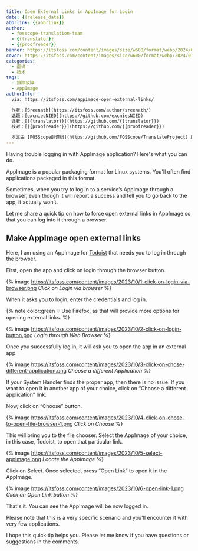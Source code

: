 ```yaml
---
title: Open External Links in AppImage for Login
date: {{release_date}}
abbrlink: {{abbrlink}}
author:
  - fosscope-translation-team
  - {{translator}}
  - {{proofreader}}
banner: https://itsfoss.com/content/images/size/w600/format/webp/2024/07/open-external-links-in-appimage.png
cover: https://itsfoss.com/content/images/size/w600/format/webp/2024/07/open-external-links-in-appimage.png
categories:
  - 翻译
  - 技术
tags: 
  - 排除故障
  - AppImage
authorInfo: |
  via: https://itsfoss.com/appimage-open-external-links/

  作者：[Sreenath](https://itsfoss.com/author/sreenath/)
  选题：[excniesNIED](https://github.com/excniesNIED)
  译者：[{{translator}}](https://github.com/{{translator}})
  校对：[{{proofreader}}](https://github.com/{{proofreader}})

  本文由 [FOSScope翻译组](https://github.com/FOSScope/TranslateProject) 原创编译，[开源观察](https://fosscope.com/) 荣誉推出
---
```


Having trouble logging in with AppImage application? Here's what you can do.

<!-- more -->

AppImage is a popular packaging format for Linux systems. You'll often find applications packaged in this format.

Sometimes, when you try to log in to a service’s AppImage through a browser, even though it will report a success and tell you to go back to the app, it actually won’t.

Let me share a quick tip on how to force open external links in AppImage so that you can log into it through a browser.

## Make AppImage open external links

Here, I am using an AppImage for [Todoist](https://todoist.com/) that needs you to log in through the browser.

First, open the app and click on login through the browser button.

{% image https://itsfoss.com/content/images/2023/10/1-click-on-login-via-browser.png *Click on Login via browser* %}

When it asks you to login, enter the credentials and log in.

{% note color:green 💡 Use Firefox, as that will provide more options for opening external links. %}

{% image https://itsfoss.com/content/images/2023/10/2-click-on-login-button.png *Login through Web Browser* %}

Once you successfully log in, it will ask you to open the app in an external app.

{% image https://itsfoss.com/content/images/2023/10/3-click-on-chose-different-application.png *Choose a different Application* %}

If your System Handler finds the proper app, then there is no issue. If you want to open it in another app of your choice, click on “Choose a different application” link.

Now, click on “Choose” button.

{% image https://itsfoss.com/content/images/2023/10/4-click-on-chose-to-open-file-browser-1.png *Click on Choose* %}

This will bring you to the file chooser. Select the AppImage of your choice, in this case, Todoist, to open that particular link.

{% image https://itsfoss.com/content/images/2023/10/5-select-appimage.png *Locate the AppImage* %}

Click on Select. Once selected, press “Open Link” to open it in the AppImage.

{% image https://itsfoss.com/content/images/2023/10/6-open-link-1.png *Click on Open Link button* %}

That's it. You can see the AppImage will be now logged in.

Please note that this is a very specific scenario and you'll encounter it with very few applications.

I hope this quick tip helps you. Please let me know if you have questions or suggestions in the comments.
